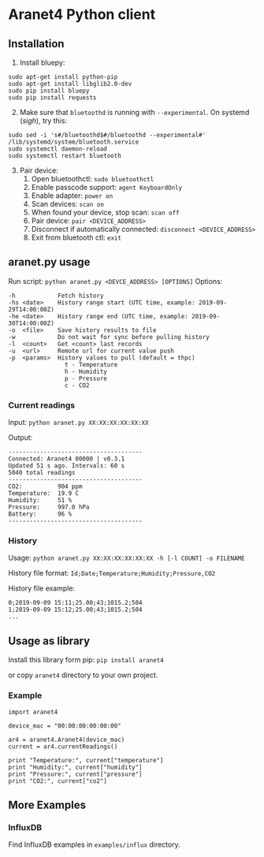 # Aranet4 Python client
## Installation
1. Install bluepy:
```
sudo apt-get install python-pip
sudo apt-get install libglib2.0-dev
sudo pip install bluepy
sudo pip install requests
```
2. Make sure that `bluetoothd` is running with `--experimental`. On systemd (*sigh*), try this:
```
sudo sed -i 's#/bluetoothd$#/bluetoothd --experimental#' /lib/systemd/system/bluetooth.service
sudo systemctl daemon-reload
sudo systemctl restart bluetooth
```
3. Pair device:
   1. Open bluetoothctl: `sudo bluetoothctl`
   1. Enable passcode support: `agent KeyboardOnly`
   1. Enable adapter: `power on`
   1. Scan devices: `scan on`
   1. When found your device, stop scan: `scan off`
   1. Pair device: `pair <DEVICE_ADDRESS>`
   1. Disconnect if automatically connected: `disconnect <DEVICE_ADDRESS>`
   1. Exit from bluetooth ctl: `exit`

## aranet.py usage
Run script:  `python aranet.py <DEVCE_ADDRESS> [OPTIONS]`
Options:
```
-h            Fetch history
-hs <date>    History range start (UTC time, example: 2019-09-29T14:00:00Z)
-he <date>    History range end (UTC time, example: 2019-09-30T14:00:00Z)
-o  <file>    Save history results to file
-w            Do not wait for sync before pulling history
-l  <count>   Get <count> last records
-u  <url>     Remote url for current value push
-p  <params>  History values to pull (default = thpc)
                t - Temperature
                h - Humidity
                p - Pressure
                c - CO2
```

### Current readings
Input: `python aranet.py XX:XX:XX:XX:XX:XX`

Output:
```
--------------------------------------
Connected: Aranet4 00000 | v0.3.1
Updated 51 s ago. Intervals: 60 s
5040 total readings
--------------------------------------
CO2:          904 ppm
Temperature:  19.9 C
Humidity:     51 %
Pressure:     997.0 hPa
Battery:      96 %
--------------------------------------
```

### History
Usage: `python aranet.py XX:XX:XX:XX:XX:XX -h [-l COUNT] -o FILENAME`

History file format: `Id;Date;Temperature;Humidity;Pressure,CO2`

History file example:
```
0;2019-09-09 15:11;25.00;43;1015.2;504
1;2019-09-09 15:12;25.00;43;1015.2;504
...
```

## Usage as library
Install this library form pip: `pip install aranet4`

or copy `aranet4` directory to your own project.

### Example
```
import aranet4

device_mac = "00:00:00:00:00:00"

ar4 = aranet4.Aranet4(device_mac)
current = ar4.currentReadings()

print "Temperature:", current["temperature"]
print "Humidity:", current["humidity"]
print "Pressure:", current["pressure"]
print "CO2:", current["co2"]
```

## More Examples
### InfluxDB
Find InfluxDB examples in `examples/influx` directory.
